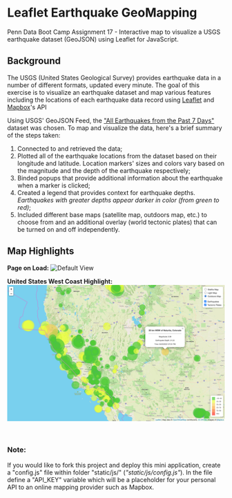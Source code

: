 # Leaflet Earthquake GeoMapping

Penn Data Boot Camp Assignment 17 - Interactive map to visualize a USGS earthquake dataset (GeoJSON) using Leaflet for JavaScript.

## Background

The USGS (United States Geological Survey) provides earthquake data in a number of different formats, updated every minute. The goal of this exercise is to visualize an earthquake dataset and map various features including the locations of each earthquake data record using [Leaflet](https://leafletjs.com/) and [Mapbox](https://www.mapbox.com/maps)'s API

Using USGS' GeoJSON Feed, the ["All Earthquakes from the Past 7 Days"](https://earthquake.usgs.gov/earthquakes/feed/v1.0/summary/all_week.geojson) dataset was chosen. To map and visualize the data, here's a brief summary of the steps taken:
1. Connected to and retrieved the data;
2. Plotted all of the earthquake locations from the dataset based on their longitude and latitude. Location markers' sizes and colors vary based on the magnitude and the depth of the earthquake respectively;
3. Binded popups that provide additional information about the earthquake when a marker is clicked;
4. Created a legend that provides context for earthquake depths. _Earthquakes with greater depths appear darker in color (from green to red)_;
5. Included different base maps (satellite map, outdoors map, etc.) to choose from and an additional overlay (world tectonic plates) that can be turned on and off independently. 

## Map Highlights

**Page on Load:**
![Default View](image_highlights/default+popup.png)

**United States West Coast Highlight:**
![Default View](image_highlights/outdoors+zoomed.png)

<br>

### Note:

If you would like to fork this project and deploy this mini application, create a "config.js" file within folder "static/js/" (_"static/js/config.js"_). In the file define a "API_KEY" variable which will be a placeholder for your personal API to an online mapping provider such as Mapbox.
